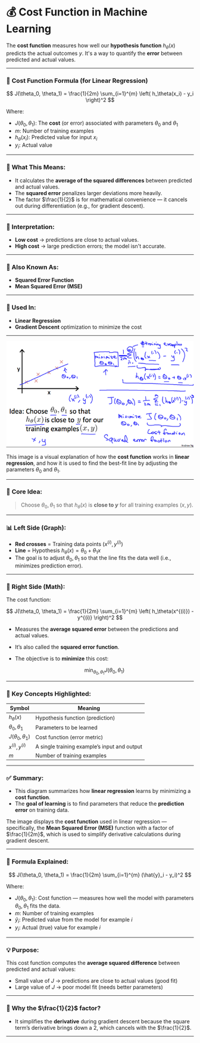 # 💰 **Cost Function in Machine Learning**

The **cost function** measures how well our **hypothesis function** $h_\theta(x)$ predicts the actual outcomes $y$. It's a way to quantify the **error** between predicted and actual values.

---

### 🧮 **Cost Function Formula (for Linear Regression)**

$$
J(\theta_0, \theta_1) = \frac{1}{2m} \sum_{i=1}^{m} \left( h_\theta(x_i) - y_i \right)^2
$$

Where:

* $J(\theta_0, \theta_1)$: The **cost** (or error) associated with parameters $\theta_0$ and $\theta_1$
* $m$: Number of training examples
* $h_\theta(x_i)$: Predicted value for input $x_i$
* $y_i$: Actual value

---

### 🧠 **What This Means:**

* It calculates the **average of the squared differences** between predicted and actual values.
* The **squared error** penalizes larger deviations more heavily.
* The factor $\frac{1}{2}$ is for mathematical convenience — it cancels out during differentiation (e.g., for gradient descent).

---

### 🧾 Interpretation:

* **Low cost** → predictions are close to actual values.
* **High cost** → large prediction errors; the model isn't accurate.

---

### 📌 Also Known As:

* **Squared Error Function**
* **Mean Squared Error (MSE)**

---

### 🔁 Used In:

* **Linear Regression**
* **Gradient Descent** optimization to minimize the cost

---

![CostFunction - Coursera](images/CostFunction.png)

This image is a visual explanation of how the **cost function** works in **linear regression**, and how it is used to find the best-fit line by adjusting the parameters $\theta_0$ and $\theta_1$.

---

### 🧠 **Core Idea:**

> Choose $\theta_0, \theta_1$ so that $h_\theta(x)$ is **close to $y$** for all training examples $(x, y)$.

---

### 📊 Left Side (Graph):

* **Red crosses** = Training data points $(x^{(i)}, y^{(i)})$
* **Line** = Hypothesis $h_\theta(x) = \theta_0 + \theta_1 x$
* The goal is to adjust $\theta_0, \theta_1$ so that the line fits the data well (i.e., minimizes prediction error).

---

### 🧮 Right Side (Math):

The cost function:

$$
J(\theta_0, \theta_1) = \frac{1}{2m} \sum_{i=1}^{m} \left( h_\theta(x^{(i)}) - y^{(i)} \right)^2
$$

* Measures the **average squared error** between the predictions and actual values.
* It’s also called the **squared error function**.
* The objective is to **minimize** this cost:

  $$
  \min_{\theta_0, \theta_1} J(\theta_0, \theta_1)
  $$

---

### 🧾 Key Concepts Highlighted:

| Symbol                  | Meaning                                      |
| ----------------------- | -------------------------------------------- |
| $h_\theta(x)$           | Hypothesis function (prediction)             |
| $\theta_0, \theta_1$    | Parameters to be learned                     |
| $J(\theta_0, \theta_1)$ | Cost function (error metric)                 |
| $x^{(i)}, y^{(i)}$      | A single training example’s input and output |
| $m$                     | Number of training examples                  |

---

### ✅ Summary:

* This diagram summarizes how **linear regression** learns by minimizing a **cost function**.
* The **goal of learning** is to find parameters that reduce the **prediction error** on training data.


The image displays the **cost function** used in linear regression — specifically, the **Mean Squared Error (MSE)** function with a factor of $\frac{1}{2m}$, which is used to simplify derivative calculations during gradient descent.

---

### 📌 **Formula Explained:**

$$
J(\theta_0, \theta_1) = \frac{1}{2m} \sum_{i=1}^{m} (\hat{y}_i - y_i)^2
$$

Where:

* $J(\theta_0, \theta_1)$: Cost function — measures how well the model with parameters $\theta_0, \theta_1$ fits the data.
* $m$: Number of training examples
* $\hat{y}_i$: Predicted value from the model for example $i$
* $y_i$: Actual (true) value for example $i$

---

### 💡 **Purpose:**

This cost function computes the **average squared difference** between predicted and actual values:

* Small value of $J$ → predictions are close to actual values (good fit)
* Large value of $J$ → poor model fit (needs better parameters)

---

### 🧠 **Why the $\frac{1}{2}$ factor?**

* It simplifies the **derivative** during gradient descent because the square term’s derivative brings down a 2, which cancels with the $\frac{1}{2}$.

---
